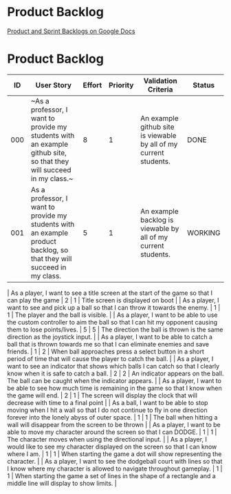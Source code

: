 # Product Backlog

[Product and Sprint Backlogs on Google Docs](https://docs.google.com/document/d/1De1SJL_7WPUGDRqsERnvuRFFkF4BpmodrcfZZFtcxLk/edit?usp=sharing)


# Product Backlog

| ID | User Story | Effort | Priority | Validation Criteria | Status |
|----|------------|--------|----------|---------------------|--------|
| 000 | ~As a professor, I want to provide my students with an example github site, so that they will succeed in my class.~ | 8 | 1 | An example github site is viewable by all of my current students. | DONE |
| 001 | As a professor, I want to provide my students with an example product backlog, so that they will succeed in my class. | 5 | 1 | An example backlog is viewable by all of my current students. | WORKING |


| As a player, I want to see a title screen at the start of the game so that I can play the game | 2 | 1 | Title screen is displayed on boot |
| As a player, I want to see and pick up a ball so that I can throw it towards the enemy. | 1 | 1 | The player and the ball is visible. |
| As a player, I want to be able to use the custom controller to aim the ball so that I can hit my opponent causing them to lose points/lives. | 5 | 5 | The direction the ball is thrown is the same direction as the joystick input. |
| As a player, I want to be able to catch a ball that is thrown towards me so that I can eliminate enemies and save friends. | 1 | 2 | When ball approaches press a select button in a short period of time that will cause the player to catch the ball.  |
| As a player, I want to see an indicator that shows which balls I can catch so that I clearly know when it is safe to catch a ball. | 2 | 2 | An indicator appears on the ball. The ball can be caught when the indicator appears. |
| As a player, I want to be able to see how much time is remaining in the game so that I know when the game will end. | 2 | 1 | The screen will display the clock that will decrease with time to a final point |
| As a ball, I want to be able to stop moving when I hit a wall so that I do not continue to fly in one direction forever into the lonely abyss of outer space. | 1 | 1 | The ball when hitting a wall will disappear from the screen to be thrown |
| As a player, I want to be able to move my character around the screen so that I can DODGE. | 1 | 1 | The character moves when using the directional input. |
| As a player, I would like to see my character displayed on the screen so that I can know where I am. | 1 | 1 | When starting the game a dot will show representing the character. |
| As a player, I want to see the dodgeball court with lines so that I know where my character is allowed to navigate throughout gameplay. | 1 | 1 | When starting the game a set of lines in the shape of a rectangle and a middle line will display to show limits. |
